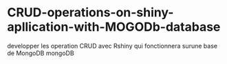 # CRUD-operations-on-shiny-apllication-with-MOGODb-database
developper les operation CRUD avec Rshiny  qui fonctionnera surune base de MongoDB mongoDB 
